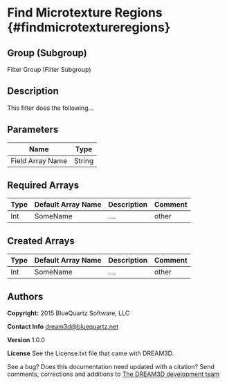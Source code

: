 Find Microtexture Regions {#findmicrotextureregions}
=====

## Group (Subgroup) ##
Filter Group (Filter Subgroup)


## Description ##
This filter does the following...

## Parameters ##
| Name             | Type |
|------------------|------|
| Field Array Name | String |

## Required Arrays ##

| Type | Default Array Name | Description | Comment |
|------|--------------------|-------------|---------|
| Int  | SomeName           | ....        | other   |


## Created Arrays ##

| Type | Default Array Name | Description | Comment |
|------|--------------------|-------------|---------|
| Int  | SomeName           | ....        | other   |



## Authors ##

**Copyright:** 2015 BlueQuartz Software, LLC

**Contact Info** dream3d@bluequartz.net

**Version** 1.0.0

**License**  See the License.txt file that came with DREAM3D.



See a bug? Does this documentation need updated with a citation? Send comments, corrections and additions to [The DREAM3D development team](mailto:dream3d@bluequartz.net?subject=Documentation%20Correction)
